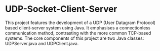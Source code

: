 # UDP-Socket-Client-Server
This project features the development of a UDP (User Datagram Protocol) based client-server system using Java. It emphasises a connectionless communication method, contrasting with the more common TCP-based systems. The core components of this project are two Java classes: UDPServer.java and UDPClient.java.

